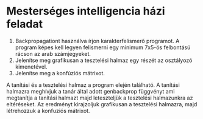 # Mesterséges intelligencia házi feladat

1. Backpropagationt használva írjon karakterfelismerő programot. A program képes kell legyen felismerni egy minimum 7x5-ös felbontású rácson az arab számjegyeket.  
2. Jelenítse meg grafikusan a tesztelési halmaz egy részét az osztályozó kimenetével.  
3. Jelenítse meg a konfúziós mátrixot.  
  
A tanítási és a tesztelési halmaz a program elején található. A tanítási halmazra meghívjuk a tanár által adott genbackprop függvényt ami megtanítja a tanítási halmazt majd leteszteljük a tesztelési halmazunkra az eltéréseket. Az eredményt kirajzoljuk grafikusan a tesztelési halmazra, majd létrehozzuk a konfuziós mátrixot.
